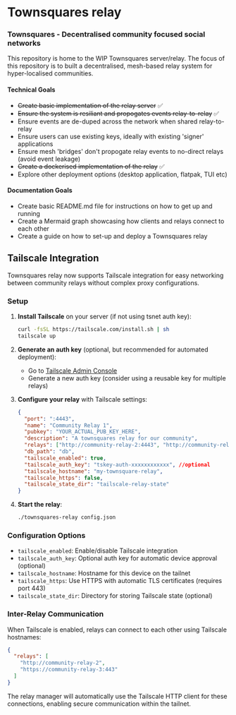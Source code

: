 # Townsquares relay

### Townsquares - Decentralised community focused social networks

This repository is home to the WIP Townsquares server/relay. The focus of this repository
is to built a decentralised, mesh-based relay system for hyper-localised communities.

#### Technical Goals

- ~~Create basic implementation of the relay server~~ ✅
- ~~Ensure the system is resiliant and propogates events relay-to-relay~~ ✅
- Ensure events are de-duped across the network when shared relay-to-relay
- Ensure users can use existing keys, ideally with existing 'signer' applications
- Ensure mesh 'bridges' don't propogate relay events to no-direct relays (avoid event leakage)
- ~~Create a dockerised implementation of the relay~~ ✅
- Explore other deployment options (desktop application, flatpak, TUI etc)


#### Documentation Goals

- Create basic README.md file for instructions on how to get up and running
- Create a Mermaid graph showcasing how clients and relays connect to each other
- Create a guide on how to set-up and deploy a Townsquares relay

## Tailscale Integration

Townsquares relay now supports Tailscale integration for easy networking between community relays without complex proxy configurations.

### Setup

1. **Install Tailscale** on your server (if not using tsnet auth key):
   ```bash
   curl -fsSL https://tailscale.com/install.sh | sh
   tailscale up
   ```

2. **Generate an auth key** (optional, but recommended for automated deployment):
   - Go to [Tailscale Admin Console](https://login.tailscale.com/admin/settings/keys)
   - Generate a new auth key (consider using a reusable key for multiple relays)

3. **Configure your relay** with Tailscale settings:
   ```json
   {
     "port": ":4443",
     "name": "Community Relay 1",
     "pubkey": "YOUR_ACTUAL_PUB_KEY_HERE",
     "description": "A townsquares relay for our community",
     "relays": ["http://community-relay-2:4443", "http://community-relay-3:4443"],
     "db_path": "db",
     "tailscale_enabled": true,
     "tailscale_auth_key": "tskey-auth-xxxxxxxxxxxx", //optional
     "tailscale_hostname": "my-townsquare-relay",
     "tailscale_https": false,
     "tailscale_state_dir": "tailscale-relay-state"
   }
   ```

4. **Start the relay**:
   ```bash
   ./townsquares-relay config.json
   ```

### Configuration Options

- `tailscale_enabled`: Enable/disable Tailscale integration
- `tailscale_auth_key`: Optional auth key for automatic device approval (optional)
- `tailscale_hostname`: Hostname for this device on the tailnet
- `tailscale_https`: Use HTTPS with automatic TLS certificates (requires port 443)
- `tailscale_state_dir`: Directory for storing Tailscale state (optional)

### Inter-Relay Communication

When Tailscale is enabled, relays can connect to each other using Tailscale hostnames:

```json
{
  "relays": [
    "http://community-relay-2",
    "https://community-relay-3:443"
  ]
}
```

The relay manager will automatically use the Tailscale HTTP client for these connections, enabling secure communication within the tailnet.